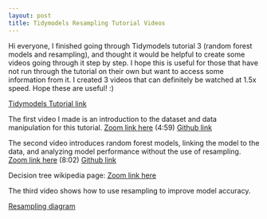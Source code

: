 ```yaml
---
layout: post
title: Tidymodels Resampling Tutorial Videos
---
```


Hi everyone, I finished going through Tidymodels tutorial 3 (random forest models and resampling), and thought it would be helpful to create some videos going through it step by step. I hope this is useful for those that have not run through the tutorial on their own but want to access some information from it. I created 3 videos that can definitely be watched at 1.5x speed. Hope these are useful! :)

[Tidymodels Tutorial link](https://www.tidymodels.org/start/resampling/)

The first video I made is an introduction to the dataset and data manipulation for this tutorial. 
[Zoom link here](https://washington.zoom.us/rec/share/Q2EgCvht2QPCfjmfpB0irJdsQr-ks_ZKHSmBIdOr4sxKc4capIRpIn5AeJqvY3tJ.sbOQX9hjehunQrgp?startTime=1638770434000) (4:59) [Github link](https://github.com/drlawson/drlawson.github.io/blob/master/images/TidymodelsTut3V1.mp4)

The second video introduces random forest models, linking the model to the data, and analyzing model performance without the use of resampling. [Zoom link here](https://washington.zoom.us/rec/share/OEA_AeWz3GOg9OCAooTjW_6eKLznR6aigXPcsv07qJB23WXJKWBcJGFS0UWSK-O_.EpID1FNutTyAOkfa?startTime=1638781105000) (8:02) [Github link](https://github.com/drlawson/drlawson.github.io/blob/master/images/TidymodelsTut3V2.mp4)

Decision tree wikipedia page: [Zoom link here](https://en.wikipedia.org/wiki/Decision_tree)

The third video shows how to use resampling to improve model accuracy. 

[Resampling diagram](https://raw.githubusercontent.com/drlawson/drlawson.github.io/master/images/tutorial3screenshot.jpg)